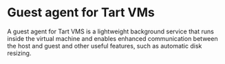 # Guest agent for Tart VMs

A guest agent for Tart VMS is a lightweight background service that runs inside the virtual machine and enables enhanced communication between the host and guest and other useful features, such as automatic disk resizing.
